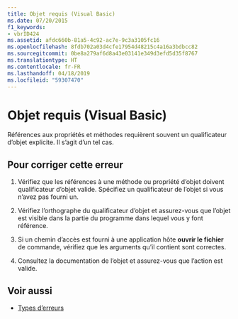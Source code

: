 ```yaml
---
title: Objet requis (Visual Basic)
ms.date: 07/20/2015
f1_keywords:
- vbrID424
ms.assetid: afdc660b-81a5-4c92-ac7e-9c3a3105fc16
ms.openlocfilehash: 8fdb702a03d4cfe17954d48215c4a16a3bdbcc82
ms.sourcegitcommit: 0be8a279af6d8a43e03141e349d3efd5d35f8767
ms.translationtype: HT
ms.contentlocale: fr-FR
ms.lasthandoff: 04/18/2019
ms.locfileid: "59307470"
---
```

# <a name="object-required-visual-basic"></a>Objet requis (Visual Basic)
Références aux propriétés et méthodes requièrent souvent un qualificateur d’objet explicite. Il s’agit d’un tel cas.  
  
## <a name="to-correct-this-error"></a>Pour corriger cette erreur  
  
1. Vérifiez que les références à une méthode ou propriété d’objet doivent qualificateur d’objet valide. Spécifiez un qualificateur de l’objet si vous n’avez pas fourni un.  
  
2. Vérifiez l’orthographe du qualificateur d’objet et assurez-vous que l’objet est visible dans la partie du programme dans lequel vous y font référence.  
  
3. Si un chemin d’accès est fourni à une application hôte **ouvrir le fichier** de commande, vérifiez que les arguments qu’il contient sont correctes.  
  
4. Consultez la documentation de l’objet et assurez-vous que l’action est valide.  
  
## <a name="see-also"></a>Voir aussi

- [Types d’erreurs](../../../visual-basic/programming-guide/language-features/error-types.md)
